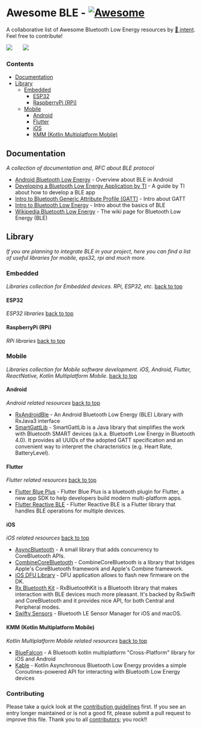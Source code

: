 # Awesome BLE - [![Awesome](https://awesome.re/badge.svg)](https://awesome.re)
A collaborative list of Awesome Bluetooth Low Energy resources by [🔴 intent](https://withintent.com). Feel free to contribute! 
<!-- 

PLEASE DO NOT UPDATE THIS FILE, UPDATE CONTENTS.JSON INSTEAD. THANK YOU :)

 -->



![](https://img.shields.io/badge/Contents-16-green) $~~~~~$ ![](https://img.shields.io/github/last-commit/dotintent/awesome-ble/main)

### Contents

- [Documentation](#documentation)
- [Library](#library)
  - [Embedded](#library-embedded)
    - [ESP32](#library-embedded-esp32)
    - [RaspberryPi (RPi)](#library-embedded-rpi)
  - [Mobile](#library-mobile)
    - [Android](#library-mobile-android)
    - [Flutter](#library-mobile-flutter)
    - [iOS](#library-mobile-ios)
    - [KMM (Kotlin Multiplatform Mobile)](#library-mobile-kmm)

## Documentation
*A collection of documentation and, RFC about BLE protocol* 
* [Android Bluetooth Low Energy](https://developer.android.com/guide/topics/connectivity/bluetooth/ble-overview) - Overview about BLE in Android
* [Developing a Bluetooth Low Energy Application by TI](https://software-dl.ti.com/lprf/simplelink_cc2640r2_sdk/1.35.00.33/exports/docs/ble5stack/ble_user_guide/html/ble-stack/index.html) - A guide by TI about how to develop a BLE app
* [Intro to Bluetooth Generic Attribute Profile (GATT)](https://www.bluetooth.com/bluetooth-resources/intro-to-bluetooth-gap-gatt/) - Intro about GATT
* [Intro to Bluetooth Low Energy](https://www.bluetooth.com/bluetooth-resources/intro-to-bluetooth-low-energy/) - Intro about the basics of BLE
* [Wikipedia Bluetooth Low Energy](https://en.wikipedia.org/wiki/Bluetooth_Low_Energy) - The wiki page for Bluetooth Low Energy (BLE)

## Library
*If you are planning to integrate BLE in your project, here you can find a list of useful libraries for mobile, eps32, rpi and much more.* 

### Embedded
*Libraries collection for Embedded devices. RPi, ESP32, etc.* [back to top](#readme) 


#### ESP32
*ESP32 libraries* [back to top](#readme) 


#### RaspberryPi (RPi)
*RPi libraries* [back to top](#readme) 


### Mobile
*Libraries collection for Mobile software development. iOS, Android, Flutter, ReactNative, Kotlin Multiplatform Mobile.* [back to top](#readme) 


#### Android
*Android related resources* [back to top](#readme) 

* [RxAndroidBle](https://github.com/dariuszseweryn/RxAndroidBle) - An Android Bluetooth Low Energy (BLE) Library with RxJava3 interface
* [SmartGattLib](https://github.com/movisens/SmartGattLib) - SmartGattLib is a Java library that simplifies the work with Bluetooth SMART devices (a.k.a. Bluetooth Low Energy in Bluetooth 4.0). It provides all UUIDs of the adopted GATT specification and an convenient way to interpret the characteristics (e.g. Heart Rate, BatteryLevel).

#### Flutter
*Flutter related resources* [back to top](#readme) 

* [Flutter Blue Plus](https://github.com/boskokg/flutter_blue_plus) - Flutter Blue Plus is a bluetooth plugin for Flutter, a new app SDK to help developers build modern multi-platform apps.
* [Flutter Reactive BLE](https://github.com/PhilipsHue/flutter_reactive_ble) - Flutter Reactive BLE is a Flutter library that handles BLE operations for multiple devices.

#### iOS
*iOS related resources* [back to top](#readme) 

* [AsyncBluetooth](https://github.com/manolofdez/AsyncBluetooth) - A small library that adds concurrency to CoreBluetooth APIs.
* [CombineCoreBluetooth](https://github.com/StarryInternet/CombineCoreBluetooth) - CombineCoreBluetooth is a library that bridges Apple's CoreBluetooth framework and Apple's Combine framework.
* [iOS DFU Library](https://github.com/NordicSemiconductor/IOS-DFU-Library) - DFU application allows to flash new firmware on the DK.
* [Rx Bluetooth Kit](https://github.com/Polidea/RxBluetoothKit) - RxBluetoothKit is a Bluetooth library that makes interaction with BLE devices much more pleasant. It's backed by RxSwift and CoreBluetooth and it provides nice API, for both Central and Peripheral modes.
* [Swifty Sensors](https://github.com/codeinversion/sensors-swift) - Bluetooth LE Sensor Manager for iOS and macOS.

#### KMM (Kotlin Multiplatform Mobile)
*Kotlin Multiplatform Mobile related resources* [back to top](#readme) 

* [BlueFalcon](https://github.com/Reedyuk/blue-falcon) - A Bluetooth kotlin multiplatform "Cross-Platform" library for iOS and Android
* [Kable](https://github.com/JuulLabs/kable) - Kotlin Asynchronous Bluetooth Low Energy provides a simple Coroutines-powered API for interacting with Bluetooth Low Energy devices


### Contributing

Please take a quick look at the [contribution guidelines](.github/CONTRIBUTING.md) first. If you see an entry longer maintained or is not a good fit, please submit a pull request to improve this file. Thank you to all [contributors](https://github.com/dotintent/awesome-ble/graphs/contributors); you rock!!